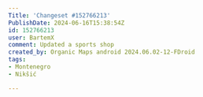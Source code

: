 ```yaml
---
Title: 'Changeset #152766213'
PublishDate: 2024-06-16T15:38:54Z
id: 152766213
user: BartemX
comment: Updated a sports shop
created_by: Organic Maps android 2024.06.02-12-FDroid
tags:
- Montenegro
- Nikšić

---
```

